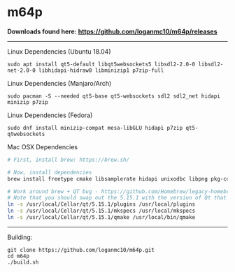 # m64p

**Downloads found here: https://github.com/loganmc10/m64p/releases**
___

Linux Dependencies (Ubuntu 18.04)
```
sudo apt install qt5-default libqt5websockets5 libsdl2-2.0-0 libsdl2-net-2.0-0 libhidapi-hidraw0 libminizip1 p7zip-full
```
Linux Dependencies (Manjaro/Arch)
```
sudo pacman -S --needed qt5-base qt5-websockets sdl2 sdl2_net hidapi minizip p7zip
```
Linux Dependencies (Fedora)
```
sudo dnf install minizip-compat mesa-libGLU hidapi p7zip qt5-qtwebsockets
```

Mac OSX Dependencies

```sh
# First, install brew: https://brew.sh/

# Now, install dependencies
brew install freetype cmake libsamplerate hidapi unixodbc libpng pkg-config sdl2_net sdl2 qt libpq

# Work around brew + QT bug - https://github.com/Homebrew/legacy-homebrew/issues/29938
# Note that you should swap out the 5.15.1 with the version of Qt that was installed above
ln -s /usr/local/Cellar/qt/5.15.1/plugins /usr/local/plugins
ln -s /usr/local/Cellar/qt/5.15.1/mkspecs /usr/local/mkspecs
ln -s /usr/local/Cellar/qt/5.15.1/qmake /usr/local/bin/qmake
```
___
Building:
```
git clone https://github.com/loganmc10/m64p.git
cd m64p
./build.sh
```
